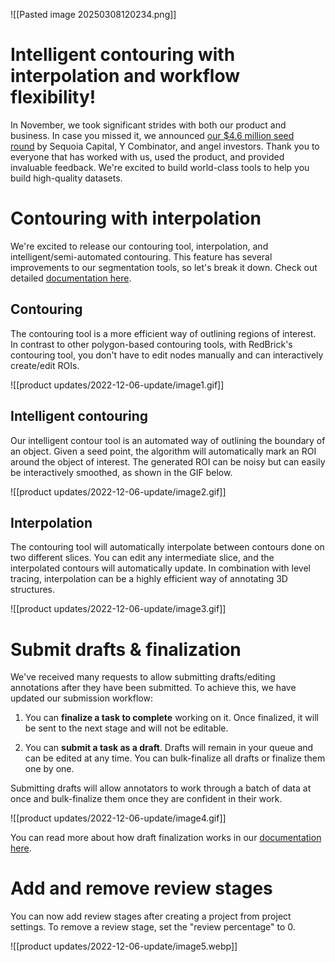 ![[Pasted image 20250308120234.png]]


# Intelligent contouring with interpolation and workflow flexibility!

In November, we took significant strides with both our product and business. In case you missed it, we announced [our $4.6 million seed round](https://www.forbes.com/sites/davidprosser/2022/11/23/speeding-up-the-use-of-ai-in-health-with-redbrick-ais-training-tools/) by Sequoia Capital, Y Combinator, and angel investors. Thank you to everyone that has worked with us, used the product, and provided invaluable feedback. We're excited to build world-class tools to help you build high-quality datasets.

# Contouring with interpolation

We're excited to release our contouring tool, interpolation, and intelligent/semi-automated contouring. This feature has several improvements to our segmentation tools, so let's break it down. Check out detailed [documentation here](https://docs.redbrickai.com/annotation/segmentation/segmentation-tools#contour-tool).

## Contouring

The contouring tool is a more efficient way of outlining regions of interest. In contrast to other polygon-based contouring tools, with RedBrick's contouring tool, you don't have to edit nodes manually and can interactively create/edit ROIs.

![[product updates/2022-12-06-update/image1.gif]]

## Intelligent contouring

Our intelligent contour tool is an automated way of outlining the boundary of an object. Given a seed point, the algorithm will automatically mark an ROI around the object of interest. The generated ROI can be noisy but can easily be interactively smoothed, as shown in the GIF below.

![[product updates/2022-12-06-update/image2.gif]]

## Interpolation

The contouring tool will automatically interpolate between contours done on two different slices. You can edit any intermediate slice, and the interpolated contours will automatically update. In combination with level tracing, interpolation can be a highly efficient way of annotating 3D structures.

![[product updates/2022-12-06-update/image3.gif]]

# Submit drafts & finalization

We've received many requests to allow submitting drafts/editing annotations after they have been submitted. To achieve this, we have updated our submission workflow:

1. You can **finalize a task to complete** working on it. Once finalized, it will be sent to the next stage and will not be editable.
    
2. You can **submit a task as a draft**. Drafts will remain in your queue and can be edited at any time. You can bulk-finalize all drafts or finalize them one by one.
    

Submitting drafts will allow annotators to work through a batch of data at once and bulk-finalize them once they are confident in their work.

![[product updates/2022-12-06-update/image4.gif]]

You can read more about how draft finalization works in our [documentation here](https://docs.redbrickai.com/projects/how-task-assignment-works#labeling-queue).

# Add and remove review stages

You can now add review stages after creating a project from project settings. To remove a review stage, set the "review percentage" to 0.

![[product updates/2022-12-06-update/image5.webp]]